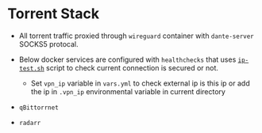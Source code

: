 # Torrent Stack
* All torrent traffic proxied through `wireguard` container with `dante-server` SOCKS5 protocal.
* Below docker services are configured with `healthchecks` that uses [`ip-test.sh`](./ip-test.sh) script to check current connection is secured or not.
  * Set `vpn_ip` variable in `vars.yml` to check external ip is this ip or add the ip in `.vpn_ip` environmental variable in current directory

* `qBittorrnet`
* `radarr`
